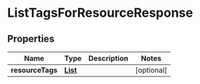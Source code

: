 

# ListTagsForResourceResponse


## Properties

| Name | Type | Description | Notes |
|------------ | ------------- | ------------- | -------------|
|**resourceTags** | [**List**](List.md) |  |  [optional] |



